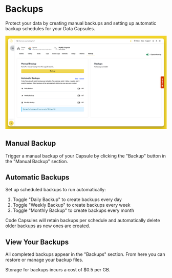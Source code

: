 # Backups

Protect your data by creating manual backups and setting up automatic backup schedules for your Data Capsules.

![Backups Configuration](../.gitbook/assets/database-capsule/backups/backups.png)

## Manual Backup

Trigger a manual backup of your Capsule by clicking the "Backup" button in the "Manual Backup" section.

## Automatic Backups

Set up scheduled backups to run automatically:

1. Toggle "Daily Backup" to create backups every day
2. Toggle "Weekly Backup" to create backups every week  
3. Toggle "Monthly Backup" to create backups every month

Code Capsules will retain backups per schedule and automatically delete older backups as new ones are created.

## View Your Backups

All completed backups appear in the "Backups" section. From here you can restore or manage your backup files.

Storage for backups incurs a cost of $0.5 per GB.
